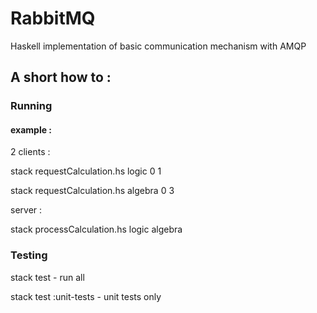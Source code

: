 # RabbitMQ
Haskell implementation of basic communication mechanism with AMQP

## A short how to :

### Running

#### example :
2 clients :

stack requestCalculation.hs logic 0 1

stack requestCalculation.hs algebra 0 3

server :

stack processCalculation.hs logic algebra

### Testing
stack test              - run all

stack test :unit-tests  - unit tests only
